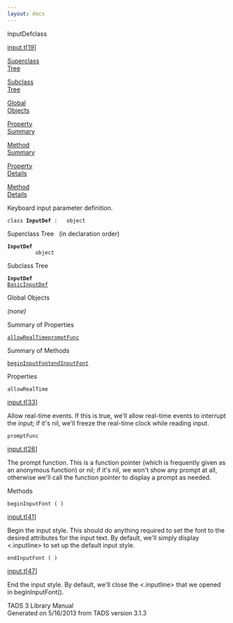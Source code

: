 ```yaml
---
layout: docs
---
```

<span class="title">InputDef</span><span class="type">class</span>

[input.t](../file/input.t.html)\[[19](../source/input.t.html#19)\]

[Superclass  
Tree](#_SuperClassTree_)

[Subclass  
Tree](#_SubClassTree_)

[Global  
Objects](#_ObjectSummary_)

[Property  
Summary](#_PropSummary_)

[Method  
Summary](#_MethodSummary_)

[Property  
Details](#_Properties_)

[Method  
Details](#_Methods_)



Keyboard input parameter definition.

`class `**`InputDef`**` :   object`



<span id="_SuperClassTree_"></span>



<span class="hdln">Superclass Tree</span>   (in declaration order)



**`InputDef`**  
`         object`  
<span id="_SubClassTree_"></span>



<span class="hdln">Subclass Tree</span>  



**`InputDef`**  
[`BasicInputDef`](../object/BasicInputDef.html)  
<span id="_ObjectSummary_"></span>



<span class="hdln">Global Objects</span>  



*(none)* <span id="_PropSummary_"></span>



<span class="hdln">Summary of Properties</span>  



[`allowRealTime`](#allowRealTime)[`promptFunc`](#promptFunc)

<span id="_MethodSummary_"></span>



<span class="hdln">Summary of Methods</span>  



[`beginInputFont`](#beginInputFont)[`endInputFont`](#endInputFont)

<span id="_Properties_"></span>



<span class="hdln">Properties</span>  



<span id="allowRealTime"></span>

`allowRealTime`

[input.t](../file/input.t.html)\[[33](../source/input.t.html#33)\]



Allow real-time events. If this is true, we'll allow real-time events to
interrupt the input; if it's nil, we'll freeze the real-time clock while
reading input.



<span id="promptFunc"></span>

`promptFunc`

[input.t](../file/input.t.html)\[[26](../source/input.t.html#26)\]



The prompt function. This is a function pointer (which is frequently
given as an anonymous function) or nil; if it's nil, we won't show any
prompt at all, otherwise we'll call the function pointer to display a
prompt as needed.



<span id="_Methods_"></span>



<span class="hdln">Methods</span>  



<span id="beginInputFont"></span>

`beginInputFont ( )`

[input.t](../file/input.t.html)\[[41](../source/input.t.html#41)\]



Begin the input style. This should do anything required to set the font
to the desired attributes for the input text. By default, we'll simply
display \<.inputline\> to set up the default input style.



<span id="endInputFont"></span>

`endInputFont ( )`

[input.t](../file/input.t.html)\[[47](../source/input.t.html#47)\]



End the input style. By default, we'll close the \<.inputline\> that we
opened in beginInputFont().





TADS 3 Library Manual  
Generated on 5/16/2013 from TADS version 3.1.3


